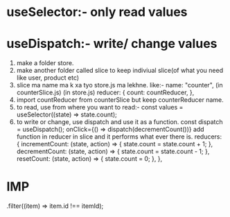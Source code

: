 # useSelector:- only read values

# useDispatch:- write/ change values

1. make a folder store.
2. make another folder called slice to keep indiviual slice(of what you need like user, product etc)
3. slice ma name ma k xa tyo store.js ma lekhne. like:-
   name: "counter", (in counterSlice.js)
   (in store.js)
   reducer: {
   count: countReducer,
   },
4. import countReducer from counterSlice but keep counterReducer name.
5. to read, use from where you want to read:-
   const values = useSelector((state) => state.count);
6. to write or change, use dispatch and use it as a function.
   const dispatch = useDispatch();
   onClick={() => dispatch(decrementCount())}
   add function in reducer in slice and it performs what ever there is.
   reducers: {
   incrementCount: (state, action) => {
   state.count = state.count + 1;
   },
   decrementCount: (state, action) => {
   state.count = state.count - 1;
   },
   resetCount: (state, action) => {
   state.count = 0;
   },
   },

# IMP

.filter((item) => item.id !== itemId);
